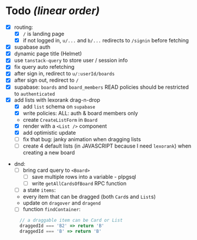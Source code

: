 # Todo _(linear order)_

- [x] routing:
  - [x] `/` is landing page
  - [x] if not logged in, `u/...` and `b/...` redirects to `/signin` before fetching
- [x] supabase auth
- [x] dynamic page title (Helmet)
- [x] use `tanstack-query` to store user / session info
- [x] fix query auto refetching
- [x] after sign in, redirect to `u/:userId/boards`
- [x] after sign out, redirect to `/`
- [x] supabase: `boards` and `board_members` READ policies should be restricted to `authenticated`
- [x] add lists with lexorank drag-n-drop
  - [x] add `list` schema on `supabase`
  - [x] write policies: ALL: auth & board members only
  - create `CreateListForm` in `Board`
  - [x] render with a `<List />` component
  - [x] add optimistic update
  - [ ] fix that bug: janky animation when dragging lists
  - [ ] create 4 default lists (in JAVASCRIPT because I need `lexorank`) when creating a new board
- dnd:
  - [ ] bring card query to `<Board>`
    - [ ] save multiple rows into a variable - plpgsql
    - [ ] write `getAllCardsOfBoard` RPC function
  - [ ] a state `items`: 
   - every item that can be dragged (both `Card`s and `List`s)
   - update on `dragover` and `dragend`
  - [ ] function `findContainer`:
  ```js
    // a draggable item can be Card or List
    draggedId === 'B2' => return 'B'
    draggedId === 'B' => return 'B'
  ```

